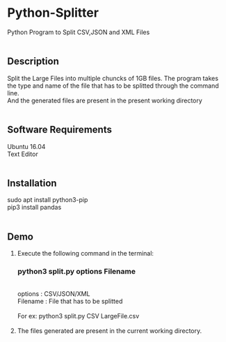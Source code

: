# Python-Splitter
Python Program to Split CSV,JSON and XML Files </br>
 </br>
## Description</br>
Split the Large Files into multiple chuncks of 1GB files. The program takes the type and name of the file that has to be splitted through the command line.</br>
And the generated files are present in the present working directory</br>
 </br>
## Software Requirements </br>
Ubuntu 16.04 </br>
Text Editor </br>
 </br>
## Installation </br>
sudo apt install python3-pip </br>
pip3 install pandas </br>
 </br>
## Demo </br>
1. Execute the following command in the terminal:  </br>
    ### **python3 split.py options Filename** </br>
      </br>
     options : CSV/JSON/XML </br>
     Filename : File that has to be splitted </br>
    </br> 
    For ex: python3 split.py CSV LargeFile.csv</br>
    </br>
2. The files generated are present in the current working directory.


